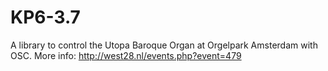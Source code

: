 # KP6-3.7
A library to control the Utopa Baroque Organ at Orgelpark Amsterdam with OSC. 
More info: http://west28.nl/events.php?event=479
